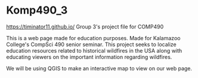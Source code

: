# Komp490_3
https://timinator11.github.io/
Group 3's project file for COMP490

This is a web page made for education purposes. 
Made for Kalamazoo College's CompSci 490 senior seminar. 
This project seeks to localize education resources related to historical wildfires in the USA along with educating viewers on the important information regarding wildfires. 

We will be using QGIS to make an interactive map to view on our web page. 
